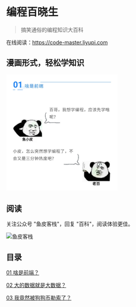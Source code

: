 # 编程百晓生

> 搞笑通俗的编程知识大百科

在线阅读：https://code-master.liyupi.com

## 漫画形式，轻松学知识

<img src="_media/example.jpeg" width="300" alt="漫画形式" />

## 阅读

关注公众号 "鱼皮客栈"，回复 "百科"，阅读体验更佳。

<img src="_media/search.png" width = "400" alt="鱼皮客栈" />

## 目录

[01 啥是前端？](articles/01.md)

[02 大的数据就是大数据？](articles/02.md)

[03 我竟然被狗狗币勒索了？](articles/03.md)


